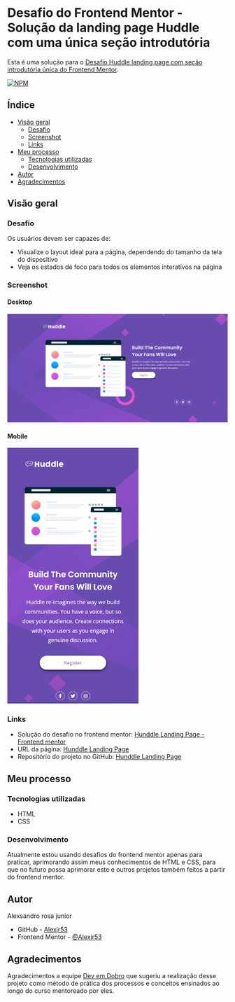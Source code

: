 # Desafio do Frontend Mentor - Solução da landing page Huddle com uma única seção introdutória

Esta é uma solução para o [Desafio Huddle landing page com seção introdutória única do Frontend Mentor](https://www.frontendmentor.io/challenges/huddle-landing-page-with-a-single-introductory-section-B_2Wvxgi0).

[![NPM](https://img.shields.io/bower/l/MI)](https://github.com/Alexjr53/Landing-Page-Huddle/blob/main/LICENSE)

## Índice

- [Visão geral](#visão-geral)
  - [Desafio](#desafio)
  - [Screenshot](#screenshot)
  - [Links](#links)
- [Meu processo](#meu-processo)
  - [Tecnologias utilizadas](#tecnologias-utilizadas)
  - [Desenvolvimento](#desenvolvimento)
- [Autor](#autor)
- [Agradecimentos](#agradecimentos)

## Visão geral

### Desafio

Os usuários devem ser capazes de:

- Visualize o layout ideal para a página, dependendo do tamanho da tela do dispositivo
- Veja os estados de foco para todos os elementos interativos na página

### Screenshot
#### Desktop
![desktop](src/design/screenshot-desktop.png)
#### Mobile
<img src="src/design/screenshot-mobile.png" width=300px/>

### Links

- Solução do desafio no frontend mentor: [Hunddle Landing Page - Frontend mentor](https://www.frontendmentor.io/solutions/hunddle-landing-page-bdwpWxN-zx)
- URL da página: [Hunddle Landing Page](https://alexjr53.github.io/Landing-Page-Huddle/) 
- Repositório do projeto no GitHub: [Hunddle Landing Page](https://github.com/Alexjr53/Landing-Page-Huddle)

## Meu processo

### Tecnologias utilizadas

- HTML
- CSS

### Desenvolvimento

Atualmente estou usando desafios do frontend mentor apenas para praticar, aprimorando assim meus conhecimentos de HTML e CSS, para que no futuro possa aprimorar este e outros projetos também feitos a partir do frontend mentor.

## Autor
Alexsandro rosa junior

- GitHub - [Alexjr53](https://github.com/Alexjr53)
- Frontend Mentor - [@Alexjr53](https://www.frontendmentor.io/profile/Alexjr53)

## Agradecimentos
Agradecimentos a equipe [Dev em Dobro](https://www.instagram.com/devemdobro/) que sugeriu a realização desse projeto como método de prática dos processos e conceitos ensinados ao longo do curso mentoreado por eles. 
